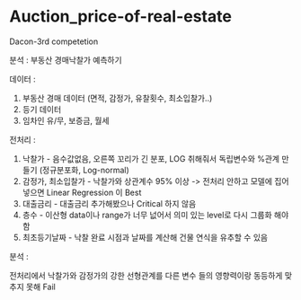 # Auction_price-of-real-estate
Dacon-3rd competetion

분석 : 부동산 경매낙찰가 예측하기


데이터 : 
1. 부동산 경매 데이터 (면적, 감정가, 유찰횟수, 최소입찰가..)
2. 등기 데이터 
3. 임차인 유/무, 보증금, 월세 

전처리 :
1. 낙찰가 - 음수값없음, 오른쪽 꼬리가 긴 분포, LOG 취해줘서 독립변수와 %관계 만들기 (정규분포화, Log-normal)
2. 감정가, 최소입찰가 - 낙찰가와 상관계수 95% 이상 -> 전처리 안하고 모델에 집어 넣으면 Linear Regression 이 Best
3. 대출금리 - 대출금리 추가해봤으나 Critical 하지 않음
4. 층수 - 이산형 data이나 range가 너무 넚어서 의미 있는 level로 다시 그룹화 해야함
5. 최초등기날짜 - 낙찰 완료 시점과 날짜를 계산해 건물 연식을 유추할 수 있음

분석 : 

전처리에서 낙찰가와 감정가의 강한 선형관계를 다른 변수 들의 영향력이랑 동등하게 맞추지 못해 Fail 
